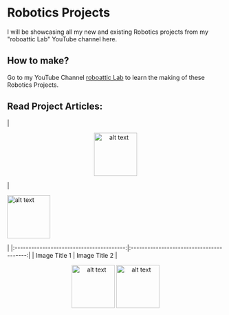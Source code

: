 # Robotics Projects
I will be showcasing all my new and existing Robotics projects from my "roboattic Lab" YouTube channel here.

## How to make?
Go to my YouTube Channel [roboattic Lab](https://www.youtube.com/@roboatticLab) to learn the making of these Robotics Projects.

## Read Project Articles:
| <p align="center">
  <img src="image-url.png" alt="alt text" title="Image Title" width="100" /> </p>| <p> <img src="image-url.png" alt="alt text" title="Image Title" width="100" />
</p> |
|:----------------------------------------:|:----------------------------------------:|
|             Image Title 1                |             Image Title 2                |

<p align="center">
  <img src="image-url.png" alt="alt text" title="Image Title" width="100" />
  <img src="image-url.png" alt="alt text" title="Image Title" width="100" />
</p>
